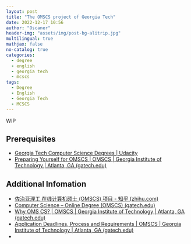 ```yaml
---
layout: post
title: "The OMSCS project of Georgia Tech"
date: 2022-12-17 10:56
author: "Oscaner"
header-img: "assets/img/post-bg-alitrip.jpg"
multilingual: true
mathjax: false
no-catalog: true
categories:
  - degree
  - english
  - georgia tech
  - mcscs
tags:
  - Degree
  - English
  - Georgia Tech
  - MCSCS
---
```


WIP

## Prerequisites

- [Georgia Tech Computer Science Degrees | Udacity](https://www.udacity.com/georgia-tech)
- [Preparing Yourself for OMSCS | OMSCS | Georgia Institute of Technology | Atlanta, GA (gatech.edu)](https://omscs.gatech.edu/preparing-yourself-omscs)

## Additional Infomation

- [佐治亚理工 在线计算机硕士 (OMSCS) 项目 - 知乎 (zhihu.com)](https://zhuanlan.zhihu.com/p/342682754)
- [Computer Science – Online Degree (OMSCS) (gatech.edu)](https://www.gatech.edu/academics/degrees/masters/computer-science-online-degree-ms)
- [Why OMS CS? | OMSCS | Georgia Institute of Technology | Atlanta, GA (gatech.edu)](https://omscs.gatech.edu/explore-oms-cs)
- [Application Deadlines, Process and Requirements | OMSCS | Georgia Institute of Technology | Atlanta, GA (gatech.edu)](https://omscs.gatech.edu/program-info/application-deadlines-process-requirements)
- 
